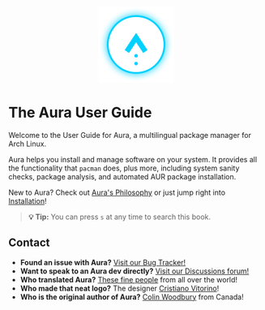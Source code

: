 <p align="center">
  <img src="logo.png">
</p>

# The Aura User Guide

Welcome to the User Guide for Aura, a multilingual package manager for Arch Linux.

Aura helps you install and manage software on your system. It provides all the
functionality that `pacman` does, plus more, including system sanity checks,
package analysis, and automated AUR package installation.

New to Aura? Check out [Aura's Philosophy](philosophy.md) or just jump right
into [Installation](install.md)!

> **💡 Tip:** You can press `s` at any time to search this book.

## Contact

- **Found an issue with Aura?** [Visit our Bug Tracker!][tracker]
- **Want to speak to an Aura dev directly?** [Visit our Discussions forum!][discussions]
- **Who translated Aura?** [These fine people][credits] from all over the world!
- **Who made that neat logo?** The designer [Cristiano Vitorino][logo]!
- **Who is the original author of Aura?** [Colin Woodbury][colin] from Canada!

[tracker]: https://github.com/fosskers/aura/issues
[discussions]: https://github.com/fosskers/aura/discussions
[credits]: https://github.com/fosskers/aura#credits
[logo]: https://github.com/cristianovitorino
[colin]: https://www.fosskers.ca
